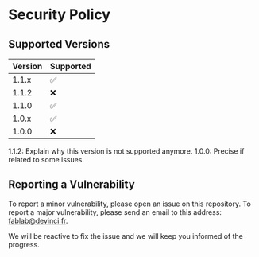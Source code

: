 # Security Policy

## Supported Versions

| Version | Supported          |
| ------- | ------------------ |
| 1.1.x   | :white_check_mark: |
| 1.1.2   | :x:                |
| 1.1.0   | :white_check_mark: |
| 1.0.x   | :white_check_mark: |
| 1.0.0   | :x:                |

1.1.2: Explain why this version is not supported anymore.
1.0.0: Precise if related to some issues.

## Reporting a Vulnerability

To report a minor vulnerability, please open an issue on this repository. To report a major vulnerability, please send an email to this address: <fablab@devinci.fr>.

We will be reactive to fix the issue and we will keep you informed of the progress.
